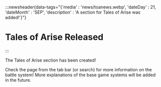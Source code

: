 :::newsheader{data-tags="{'media' : 'news/toanews.webp', 'dateDay' : 21, 'dateMonth' : 'SEP', 'description' : 'A section for Tales of Arise was added!'}"}
# Tales of Arise Released
:::

The Tales of Arise section has been created!

Check the page from the tab bar (or search) for more information on the battle system! More explanations of the base game systems will be added in the future.
